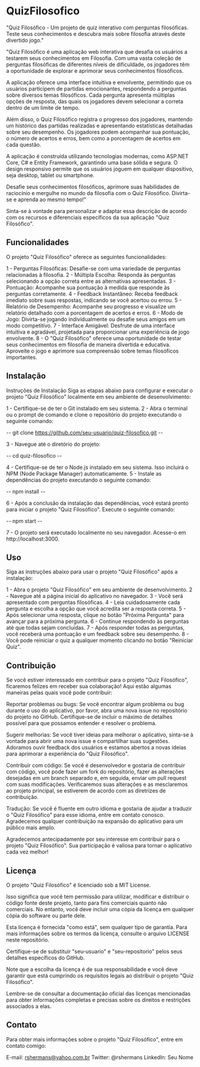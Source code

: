 # QuizFilosofico
"Quiz Filosófico - Um projeto de quiz interativo com perguntas filosóficas. Teste seus conhecimentos e descubra mais sobre filosofia através deste divertido jogo."

"Quiz Filosófico é uma aplicação web interativa que desafia os usuários a testarem seus conhecimentos em Filosofia. Com uma vasta coleção de perguntas filosóficas de diferentes níveis de dificuldade, os jogadores têm a oportunidade de explorar e aprimorar seus conhecimentos filosóficos.

A aplicação oferece uma interface intuitiva e envolvente, permitindo que os usuários participem de partidas emocionantes, respondendo a perguntas sobre diversos temas filosóficos. Cada pergunta apresenta múltiplas opções de resposta, das quais os jogadores devem selecionar a correta dentro de um limite de tempo.

Além disso, o Quiz Filosófico registra o progresso dos jogadores, mantendo um histórico das partidas realizadas e apresentando estatísticas detalhadas sobre seu desempenho. Os jogadores podem acompanhar sua pontuação, o número de acertos e erros, bem como a porcentagem de acertos em cada questão.

A aplicação é construída utilizando tecnologias modernas, como ASP.NET Core, C# e Entity Framework, garantindo uma base sólida e segura. O design responsivo permite que os usuários joguem em qualquer dispositivo, seja desktop, tablet ou smartphone.

Desafie seus conhecimentos filosóficos, aprimore suas habilidades de raciocínio e mergulhe no mundo da filosofia com o Quiz Filosófico. Divirta-se e aprenda ao mesmo tempo!"

Sinta-se à vontade para personalizar e adaptar essa descrição de acordo com os recursos e diferenciais específicos da sua aplicação "Quiz Filosófico".


## Funcionalidades

O projeto "Quiz Filosófico" oferece as seguintes funcionalidades:

1 - Perguntas Filosóficas: Desafie-se com uma variedade de perguntas relacionadas à filosofia.
2 - Múltipla Escolha: Responda às perguntas selecionando a opção correta entre as alternativas apresentadas.
3 - Pontuação: Acompanhe sua pontuação à medida que responde às perguntas corretamente.
4 - Feedback Instantâneo: Receba feedback imediato sobre suas respostas, indicando se você acertou ou errou.
5 - Relatório de Desempenho: Acompanhe seu progresso e visualize um relatório detalhado com a porcentagem de acertos e erros.
6 - Modo de Jogo: Divirta-se jogando individualmente ou desafie seus amigos em um modo competitivo.
7 - Interface Amigável: Desfrute de uma interface intuitiva e agradável, projetada para proporcionar uma experiência de jogo envolvente.
8 - O "Quiz Filosófico" oferece uma oportunidade de testar seus conhecimentos em filosofia de maneira divertida e educativa. Aproveite o jogo e aprimore sua compreensão sobre temas filosóficos importantes.

## Instalação

Instruções de Instalação
Siga as etapas abaixo para configurar e executar o projeto "Quiz Filosófico" localmente em seu ambiente de desenvolvimento:

1 - Certifique-se de ter o Git instalado em seu sistema.
2 - Abra o terminal ou o prompt de comando e clone o repositório do projeto executando o seguinte comando:

-- git clone https://github.com/seu-usuario/quiz-filosofico.git  --

3 - Navegue até o diretório do projeto:

-- cd quiz-filosofico  --

4 - Certifique-se de ter o Node.js instalado em seu sistema. Isso incluirá o NPM (Node Package Manager) automaticamente.
5 - Instale as dependências do projeto executando o seguinte comando:

-- npm install  --

6 - Após a conclusão da instalação das dependências, você estará pronto para iniciar o projeto "Quiz Filosófico". Execute o seguinte comando:

-- npm start  --

7 - O projeto será executado localmente no seu navegador. Acesse-o em http://localhost:3000.


## Uso

Siga as instruções abaixo para usar o projeto "Quiz Filosófico" após a instalação:

1 - Abra o projeto "Quiz Filosófico" em seu ambiente de desenvolvimento.
2 - Navegue até a página inicial do aplicativo no navegador.
3 - Você será apresentado com perguntas filosóficas.
4 - Leia cuidadosamente cada pergunta e escolha a opção que você acredita ser a resposta correta.
5 - Após selecionar uma resposta, clique no botão "Próxima Pergunta" para avançar para a próxima pergunta.
6 - Continue respondendo às perguntas até que todas sejam concluídas.
7 - Após responder todas as perguntas, você receberá uma pontuação e um feedback sobre seu desempenho.
8 - Você pode reiniciar o quiz a qualquer momento clicando no botão "Reiniciar Quiz".

## Contribuição

Se você estiver interessado em contribuir para o projeto "Quiz Filosófico", ficaremos felizes em receber sua colaboração! Aqui estão algumas maneiras pelas quais você pode contribuir:

Reportar problemas ou bugs: Se você encontrar algum problema ou bug durante o uso do aplicativo, por favor, abra uma nova issue no repositório do projeto no GitHub. Certifique-se de incluir o máximo de detalhes possível para que possamos entender e resolver o problema.

Sugerir melhorias: Se você tiver ideias para melhorar o aplicativo, sinta-se à vontade para abrir uma nova issue e compartilhar suas sugestões. Adoramos ouvir feedback dos usuários e estamos abertos a novas ideias para aprimorar a experiência do "Quiz Filosófico".

Contribuir com código: Se você é desenvolvedor e gostaria de contribuir com código, você pode fazer um fork do repositório, fazer as alterações desejadas em um branch separado e, em seguida, enviar um pull request com suas modificações. Verificaremos suas alterações e as mesclaremos ao projeto principal, se estiverem de acordo com as diretrizes de contribuição.

Tradução: Se você é fluente em outro idioma e gostaria de ajudar a traduzir o "Quiz Filosófico" para esse idioma, entre em contato conosco. Agradecemos qualquer contribuição na expansão do aplicativo para um público mais amplo.

Agradecemos antecipadamente por seu interesse em contribuir para o projeto "Quiz Filosófico". Sua participação é valiosa para tornar o aplicativo cada vez melhor!

## Licença

O projeto "Quiz Filosófico" é licenciado sob a MIT License.

Isso significa que você tem permissão para utilizar, modificar e distribuir o código fonte deste projeto, tanto para fins comerciais quanto não comerciais. No entanto, você deve incluir uma cópia da licença em qualquer cópia do software ou parte dele.

Esta licença é fornecida "como está", sem qualquer tipo de garantia. Para mais informações sobre os termos da licença, consulte o arquivo LICENSE neste repositório.

Certifique-se de substituir "seu-usuario" e "seu-repositorio" pelos seus detalhes específicos do GitHub.

Note que a escolha da licença é de sua responsabilidade e você deve garantir que está cumprindo os requisitos legais ao distribuir o projeto "Quiz Filosófico".

Lembre-se de consultar a documentação oficial das licenças mencionadas para obter informações completas e precisas sobre os direitos e restrições associados a elas.

## Contato

Para obter mais informações sobre o projeto "Quiz Filosófico", entre em contato comigo:

E-mail: rshermans@yahoo.com.br
Twitter: @rshermans
LinkedIn: Seu Nome


